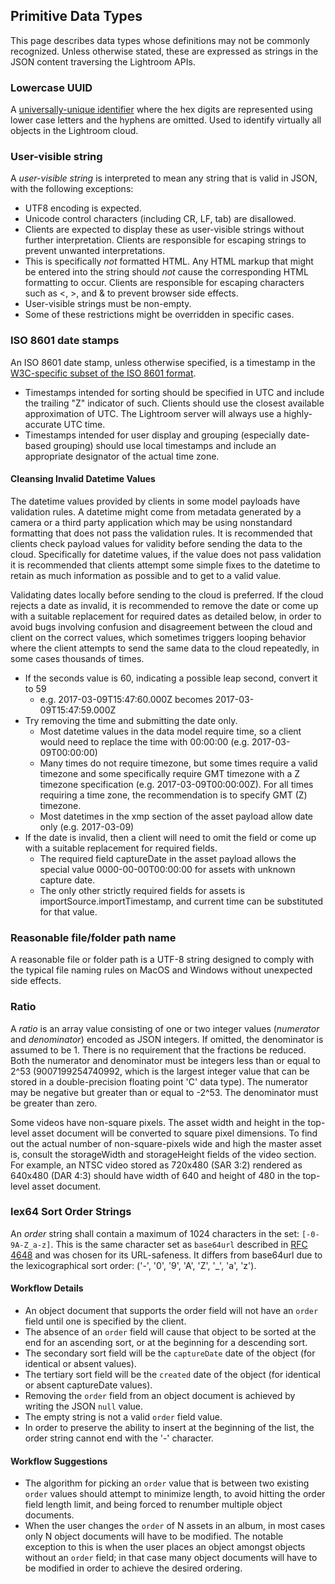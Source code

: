 ## Primitive Data Types

This page describes data types whose definitions may not be commonly recognized. Unless otherwise stated, these are expressed as strings in the JSON content traversing the Lightroom APIs.

### Lowercase UUID

A <a target="new" href="http://en.wikipedia.org/wiki/Universally_unique_identifier"> universally-unique identifier</a> where the hex digits are represented using lower case letters and the hyphens are omitted. Used to identify virtually all objects in the Lightroom cloud.

### User-visible string

A *user-visible string* is interpreted to mean any string that is valid in JSON, with the following exceptions:

* UTF8 encoding is expected.
* Unicode control characters (including CR, LF, tab) are disallowed.
* Clients are expected to display these as user-visible strings without further interpretation. Clients are responsible for escaping strings to prevent unwanted interpretations.
* This is specifically _not_ formatted HTML. Any HTML markup that might be entered into the string should _not_ cause the corresponding HTML formatting to occur. Clients are responsible for escaping characters such as <, >, and & to prevent browser side effects.
* User-visible strings must be non-empty.
* Some of these restrictions might be overridden in specific cases.


### ISO 8601 date stamps

An ISO 8601 date stamp, unless otherwise specified, is a timestamp in the [W3C-specific subset of the ISO 8601 format](http://www.w3.org/TR/NOTE-datetime).

* Timestamps intended for sorting should be specified in UTC and include the trailing "Z" indicator of such. Clients should use the closest available approximation of UTC. The Lightroom server will always use a highly-accurate UTC time.
* Timestamps intended for user display and grouping (especially date-based grouping) should use local timestamps and include an appropriate designator of the actual time zone.

#### Cleansing Invalid Datetime Values

The datetime values provided by clients in some model payloads have validation rules. A datetime might come from metadata generated by a camera or a third party application which may be using nonstandard formatting that does not pass the validation rules. It is recommended that clients check payload values for validity before sending the data to the cloud. Specifically for datetime values, if the value does not pass validation it is recommended that clients attempt some simple fixes to the datetime to retain as much information as possible and to get to a valid value.

Validating dates locally before sending to the cloud is preferred. If the cloud rejects a date as invalid, it is recommended to remove the date or come up with a suitable replacement for required dates as detailed below, in order to avoid bugs involving confusion and disagreement between the cloud and client on the correct values, which sometimes triggers looping behavior where the client attempts to send the same data to the cloud repeatedly, in some cases thousands of times.

* If the seconds value is 60, indicating a possible leap second, convert it to 59
    * e.g. 2017-03-09T15:47:60.000Z becomes 2017-03-09T15:47:59.000Z
* Try removing the time and submitting the date only.
    * Most datetime values in the data model require time, so a client would need to replace the time with 00:00:00 (e.g. 2017-03-09T00:00:00)
    * Many times do not require timezone, but some times require a valid timezone and some specifically require GMT timezone with a Z timezone specification (e.g. 2017-03-09T00:00:00Z). For all times requiring a time zone, the recommendation is to specify GMT (Z) timezone.
    * Most datetimes in the xmp section of the asset payload allow date only (e.g. 2017-03-09)
* If the date is invalid, then a client will need to omit the field or come up with a suitable replacement for required fields.
    * The required field captureDate in the asset payload allows the special value 0000-00-00T00:00:00 for assets with unknown capture date.
    * The only other strictly required fields for assets is importSource.importTimestamp, and current time can be substituted for that value.

### Reasonable file/folder path name

A reasonable file or folder path is a UTF-8 string designed to comply with the typical file naming rules on MacOS and Windows without unexpected side effects.

### Ratio

A _ratio_ is an array value consisting of one or two integer values (_numerator_ and _denominator_) encoded as JSON integers. If omitted, the denominator is assumed to be 1. There is no requirement that the fractions be reduced. Both the numerator and denominator must be integers less than or equal to 2^53 (9007199254740992, which is the largest integer value that can be stored in a double-precision floating point 'C' data type). The numerator may be negative but greater than or equal to -2^53. The denominator must be greater than zero.

Some videos have non-square pixels. The asset width and height in the top-level asset document will be converted to square pixel dimensions. To find out the actual number of non-square-pixels wide and high the master asset is, consult the storageWidth and storageHeight fields of the video section. For example, an NTSC video stored as 720x480 (SAR 3:2) rendered as 640x480 (DAR 4:3) should have width of 640 and height of 480 in the top-level asset document.


### lex64 Sort Order Strings

An _order_ string shall contain a maximum of 1024 characters in the set: `[-0-9A-Z_a-z]`. This is the same character set as `base64url` described in [RFC 4648](http://tools.ietf.org/html/rfc4648#section-5) and was chosen for its URL-safeness. It differs from base64url due to the lexicographical sort order: ('-', '0', '9', 'A', 'Z', '_', 'a', 'z').

#### Workflow Details

* An object document that supports the order field will not have an `order` field until one is specified by the client.
* The absence of an `order` field will cause that object to be sorted at the end for an ascending sort, or at the beginning for a descending sort.
* The secondary sort field will be the `captureDate` date of the object (for identical or absent values).
* The tertiary sort field will be the `created` date of the object (for identical or absent captureDate values).
* Removing the `order` field from an object document is achieved by writing the JSON `null` value.
* The empty string is not a valid `order` field value.
* In order to preserve the ability to insert at the beginning of the list, the order string cannot end with the '-' character.

#### Workflow Suggestions

* The algorithm for picking an `order` value that is between two existing `order` values should attempt to minimize length, to avoid hitting the order field length limit, and being forced to renumber multiple object documents.
* When the user changes the `order` of N assets in an album, in most cases only N object documents will have to be modified. The notable exception to this is when the user places an object amongst objects without an `order` field; in that case many object documents will have to be modified in order to achieve the desired ordering.
